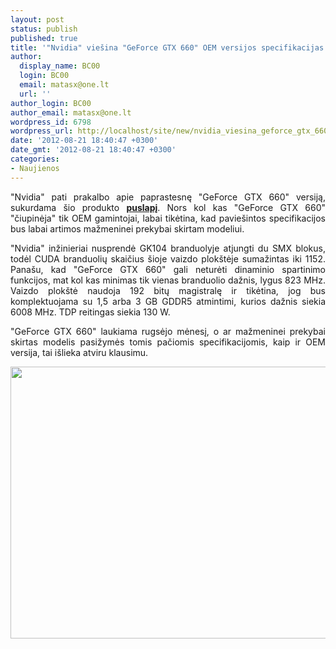 ```yaml
---
layout: post
status: publish
published: true
title: '"Nvidia" viešina "GeForce GTX 660" OEM versijos specifikacijas'
author:
  display_name: BC00
  login: BC00
  email: matasx@one.lt
  url: ''
author_login: BC00
author_email: matasx@one.lt
wordpress_id: 6798
wordpress_url: http://localhost/site/new/nvidia_viesina_geforce_gtx_660_oem_versijos_specifikacijas/
date: '2012-08-21 18:40:47 +0300'
date_gmt: '2012-08-21 18:40:47 +0300'
categories:
- Naujienos
---
```

<p style="text-align: justify;">
	&quot;Nvidia&quot; pati prakalbo apie paprastesnę &quot;GeForce GTX 660&quot; versiją, sukurdama &scaron;io produkto <a href="http://www.geforce.com/hardware/desktop-gpus/geforce-gtx-660-oem"><strong>puslapį</strong></a>. Nors kol kas &quot;GeForce GTX 660&quot; &quot;čiupinėja&quot; tik OEM gamintojai, labai tikėtina, kad pavie&scaron;intos specifikacijos bus labai artimos mažmeninei prekybai skirtam modeliui.</p>
<p style="text-align: justify;">
	&quot;Nvidia&quot; inžinieriai nusprendė GK104 branduolyje atjungti du SMX blokus, todėl CUDA branduolių skaičius &scaron;ioje vaizdo plok&scaron;tėje sumažintas iki 1152. Pana&scaron;u, kad &quot;GeForce GTX 660&quot; gali neturėti dinaminio spartinimo funkcijos, mat kol kas minimas tik vienas branduolio dažnis, lygus 823 MHz. Vaizdo plok&scaron;tė naudoja 192 bitų magistralę ir tikėtina, jog bus komplektuojama su 1,5 arba 3 GB GDDR5 atmintimi, kurios dažnis siekia 6008 MHz. TDP reitingas siekia 130 W.</p>
<p style="text-align: justify;">
	&quot;GeForce GTX 660&quot; laukiama rugsėjo mėnesį, o ar mažmeninei prekybai skirtas modelis pasižymės tomis pačiomis specifikacijomis, kaip ir OEM versija, tai i&scaron;lieka atviru klausimu.</p>
<p style="text-align: justify;">
	<img alt="" src="http://technews.lt/userfiles/geforce-gtx-660-oem-style-3qtr.png" style="width: 520px; height: 435px;" /></p>
